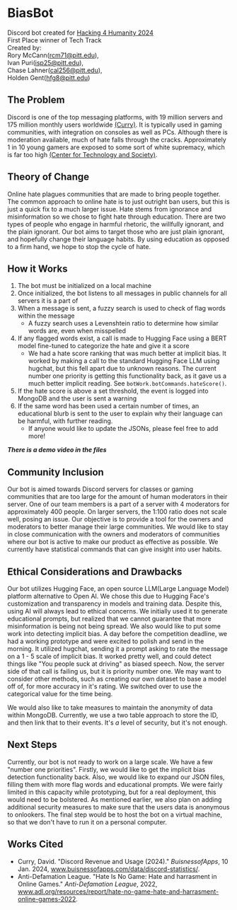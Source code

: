 # BiasBot
Discord bot created for [Hacking 4 Humanity 2024](https://www.hacking4humanity.online/)\
First Place winner of Tech Track\
Created by: \
Rory McCann(rcm71@pitt.edu),\
Ivan Puri(isp25@pitt.edu),\
Chase Lahner(cal256@pitt.edu),\
Holden Gent(hfg8@pitt.edu)

## The Problem

Discord is one of the top messaging platforms, with 19 million servers and 175 million monthly users worldwide [(Curry)](www.buisnessofapps.com/data/discord-statistics/).
It is typically used in gaming communities, with integration on consoles as well as PCs. Although there is moderation available, 
much of hate falls through the cracks. Approximately 1 in 10 young gamers are exposed to some sort of white supremacy, which is
far too high [(Center for Technology and Society)](www.adl.org/resources/report/hate-no-game-hate-and-harrasment-online-games-2022).

## Theory of Change

Online hate plagues communities that are made to bring people together. The common approach to online hate is to just 
outright ban users, but this is just a quick fix to a much larger issue. Hate stems from ignorance and misinformation 
so we chose to fight hate through education. There are two types of people who engage in harmful rhetoric, the 
willfully ignorant, and the plain ignorant. Our bot aims to target those who are just plain ignorant, and hopefully change their 
language habits. By using education as opposed to a firm hand, we hope to stop the cycle of hate.

## How it Works

1. The bot must be initialized on a local machine
2. Once initialized, the bot listens to all messages in public channels for all servers it is a part of
3. When a message is sent, a fuzzy search is used to check of flag words within the message
    - A fuzzy search uses a Levenshtein ratio to determine how similar words are, even when misspelled
4. If any flagged words exist, a call is made to Hugging Face using a BERT model fine-tuned to categorize the hate and give it a score
    - We had a hate score ranking that was much better at implicit bias. It worked by making a call to the standard Hugging Face LLM using hugchat, but this fell apart due to unknown reasons. The current number one priority is getting this functionality back, as it gave us a much better implicit reading. See ```botWork.botCommands.hateScore()```.
5. If the hate score is above a set threshold, the event is logged into MongoDB and the user is sent a warning
6. If the same word has been used a certain number of times, an educational blurb is sent to the user to explain why their language can be harmful, with further reading.
    - If anyone would like to update the JSONs, please feel free to add more!
  
***There is a demo video in the files***

## Community Inclusion

Our bot is aimed towards Discord servers for classes or gaming communities that are too large for the amount of human moderators in their server.
One of our team members is a part of a server with 4 moderators for approximately 400 people. On larger servers, the 1:100 ratio
does not scale well, posing an issue. Our objective is to provide a tool for the owners and moderators to better manage
their large communities. We would like to stay in close communication with the owners and moderators of communities
where our bot is active to make our product as effective as possible. We currently have statistical commands that can give
insight into user habits.

## Ethical Considerations and Drawbacks

Our bot utilizes Hugging Face, an open source LLM(Large Language Model) platform alternative to Open AI. We chose this due to Hugging Face's
customization and transparency in models and training data. Despite this, using AI will always lead to ethical concerns.
We initially used it to generate educational prompts, but realized that we cannot guarantee that more misinformation is being not being spread.
We also would like to put some work into detecting implicit bias. A day before the competition deadline, we had a working prototype and were excited to polish and send in the morning.
It utilized hugchat, sending it a prompt asking to rate the message on a 1 - 5 scale of implicit bias. It worked pretty well, and could detect things
like "You people suck at driving" as biased speech. Now, the server side of that call is failing us, but it is priority number one. We may want
to consider other methods, such as creating our own dataset to base a model off of, for more accuracy in it's rating. We switched over to
use the categorical value for the time being.

We would also like to take measures to maintain the anonymity of data within MongoDB. Currently, we use a two table approach to store the ID, and then link that
to their events. It's *a* level of security, but it's not enough.

## Next Steps

Currently, our bot is not ready to work on a large scale. We have a few "number one priorities". 
Firstly, we would like to get the implicit bias detection functionality back. Also, we would like to
expand our JSON files, filling them with more flag words and educational prompts. We were fairly limited
in this capacity while prototyping, but for a real deployment, this would need to be bolstered. As mentioned
earlier, we also plan on adding additional security measures to make sure that the users data is anonymous to onlookers.
The final step would be to host the bot on a virtual machine, so that we don't have to run it on a personal
computer. 

## Works Cited

- Curry, David. "Discord Revenue and Usage (2024)." *BuisnessofApps*, 10 Jan. 2024, www.buisnessofapps.com/data/discord-statistics/.
- Anti-Defamation League. "Hate Is No Game: Hate and harrasment in Online Games." *Anti-Defamation League*, 2022, www.adl.org/resources/report/hate-no-game-hate-and-harrasment-online-games-2022.


